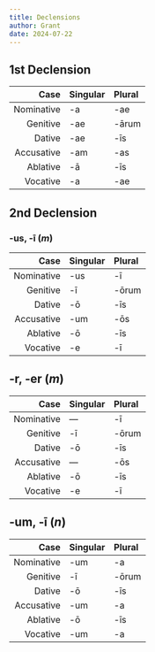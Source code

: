 ```yaml
---
title: Declensions
author: Grant
date: 2024-07-22
---
```

## 1st Declension
|      Case|Singular|Plural|
|---------:|:-------|:-----|
|Nominative|-a      |-ae   |
|  Genitive|-ae     |-ārum |
|    Dative|-ae     |-īs   |
|Accusative|-am     |-as   |
|  Ablative|-ā      |-īs   |
|  Vocative|-a      |-ae   |

## 2nd Declension

### -us, -ī (*m*)
|       Case|Singular|Plural|
|---------:|:--------|:-----|
|Nominative|-us      |-ī    |
|  Genitive|-ī       |-ōrum |
|    Dative|-ō       |-īs   |
|Accusative|-um      |-ōs   |
|  Ablative|-ō       |-īs   |
|  Vocative|-e       |-ī    |

## -r, -er (*m*)
|       Case|Singular|Plural|
|---------:|:--------|:-----|
|Nominative|—        |-ī    |
|  Genitive|-ī       |-ōrum |
|    Dative|-ō       |-īs   |
|Accusative|—        |-ōs   |
|  Ablative|-ō       |-īs   |
|  Vocative|-e       |-ī    |

## -um, -ī (*n*)
|       Case|Singular|Plural|
|---------:|:--------|:-----|
|Nominative|-um      |-a    |
|  Genitive|-ī       |-ōrum |
|    Dative|-ō       |-īs   |
|Accusative|-um      |-a    |
|  Ablative|-ō       |-īs   |
|  Vocative|-um      |-a    |